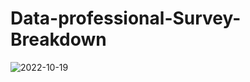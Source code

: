 # Data-professional-Survey-Breakdown
![2022-10-19](https://user-images.githubusercontent.com/110374451/196665048-c11c6d99-9393-42c5-ab93-93feb8b09d41.png)
